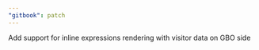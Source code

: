 ```yaml
---
"gitbook": patch
---
```


Add support for inline expressions rendering with visitor data on GBO side
